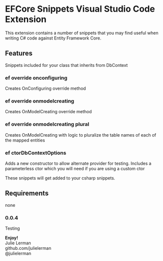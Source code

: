 # EFCore Snippets Visual Studio Code Extension

This extension contains a number of snippets that you may find useful when writing C# code against Entity Framework Core.

## Features
Snippets included for your class that inherits from DbContext 

### ef override onconfiguring

Creates OnConfiguring override method 

### ef override onmodelcreating
Creates OnModelCreating override method

### ef override onmodelcreating plural
Creates OnModelCreating with logic to pluralize the table names of each of the mapped entities

### ef ctorDbContextOptions

Adds a new constructor to allow alternate provider for testing. Includes a parameterless ctor which you will need if you are using a custom ctor

These snippets will get added to your csharp snippets.


## Requirements

none

### 0.0.4

Testing


**Enjoy!**  
Julie Lerman  
github.com/julielerman   
@julielerman